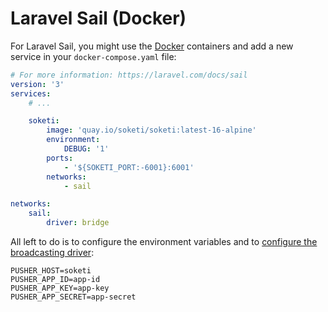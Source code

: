 # Laravel Sail (Docker)

For Laravel Sail, you might use the [Docker](docker.md) containers and add a new service in your `docker-compose.yaml` file:

```yaml
# For more information: https://laravel.com/docs/sail
version: '3'
services:
    # ...

    soketi:
        image: 'quay.io/soketi/soketi:latest-16-alpine'
        environment:
            DEBUG: '1'
        ports:
            - '${SOKETI_PORT:-6001}:6001'
        networks:
            - sail

networks:
    sail:
        driver: bridge
```

All left to do is to configure the environment variables and to [configure the broadcasting driver](../backend-configuration/laravel-broadcasting.md):

```
PUSHER_HOST=soketi
PUSHER_APP_ID=app-id
PUSHER_APP_KEY=app-key
PUSHER_APP_SECRET=app-secret
```

